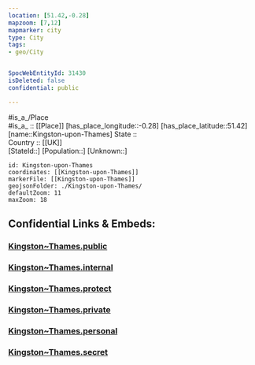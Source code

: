 ```yaml
---
location: [51.42,-0.28] 
mapzoom: [7,12] 
mapmarker: city 
type: City
tags:
- geo/City


SpocWebEntityId: 31430
isDeleted: false
confidential: public

---
```

#is_a_/Place  
#is_a_ :: [[Place]] 
[has_place_longitude::-0.28] 
[has_place_latitude::51.42] 
[name::Kingston-upon-Thames] 
State ::  
Country :: [[UK]]  
[StateId::] 
[Population::] 
[Unknown::] 


```leaflet
id: Kingston-upon-Thames
coordinates: [[Kingston-upon-Thames]] 
markerFile: [[Kingston-upon-Thames]] 
geojsonFolder: ./Kingston-upon-Thames/
defaultZoom: 11 
maxZoom: 18
```


## Confidential Links & Embeds: 

### [Kingston~Thames.public](/_public/\Earth\Continent\Europe\Europe~North\UK\England\Regions~England\London,Greater\cities~GreaterLondonKingston~Thames.public.md) 

### [Kingston~Thames.internal](/_internal/\Earth\Continent\Europe\Europe~North\UK\England\Regions~England\London,Greater\cities~GreaterLondonKingston~Thames.internal.md) 

### [Kingston~Thames.protect](/_protect/\Earth\Continent\Europe\Europe~North\UK\England\Regions~England\London,Greater\cities~GreaterLondonKingston~Thames.protect.md) 

### [Kingston~Thames.private](/_private/\Earth\Continent\Europe\Europe~North\UK\England\Regions~England\London,Greater\cities~GreaterLondonKingston~Thames.private.md) 

### [Kingston~Thames.personal](/_personal/\Earth\Continent\Europe\Europe~North\UK\England\Regions~England\London,Greater\cities~GreaterLondonKingston~Thames.personal.md) 

### [Kingston~Thames.secret](/_secret/\Earth\Continent\Europe\Europe~North\UK\England\Regions~England\London,Greater\cities~GreaterLondonKingston~Thames.secret.md)

